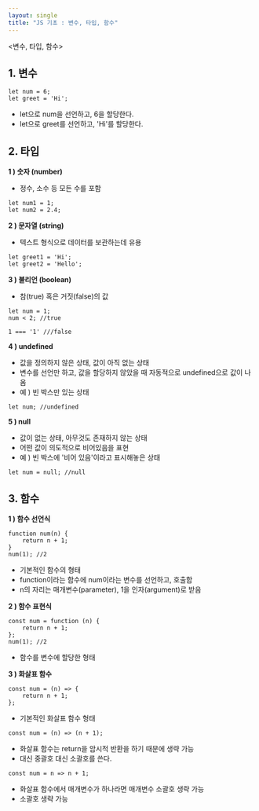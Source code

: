 ```yaml
---
layout: single
title: "JS 기초 : 변수, 타입, 함수"
---
```


<변수, 타입, 함수>


## 1. 변수

```
let num = 6;
let greet = 'Hi';
```

- let으로 num을 선언하고, 6을 할당한다.
- let으로 greet를 선언하고, 'Hi'를 할당한다.   

## 2. 타입   
**1 ) 숫자 (number)**

- 정수, 소수 등 모든 수를 포함

```
let num1 = 1;
let num2 = 2.4;
```

**2 ) 문자열 (string)**
- 텍스트 형식으로 데이터를 보관하는데 유용

```
let greet1 = 'Hi';
let greet2 = 'Hello';
```

**3 ) 불리언 (boolean)**
- 참(true) 혹은 거짓(false)의 값

```
let num = 1;
num < 2; //true
```
```
1 === '1' ///false
```

**4 ) undefined**
- 값을 정의하지 않은 상태, 값이 아직 없는 상태
- 변수를 선언만 하고, 값을 할당하지 않았을 때 자동적으로 undefined으로 값이 나옴
- 예 ) 빈 박스만 있는 상태

```
let num; //undefined
```

**5 ) null**
- 값이 없는 상태, 아무것도 존재하지 않는 상태
- 어떤 값이 의도적으로 비어있음을 표현
- 예 ) 빈 박스에 '비어 있음'이라고 표시해놓은 상태

```
let num = null; //null
```

## 3. 함수

**1 ) 함수 선언식**

```
function num(n) {
    return n + 1;
}
num(1); //2
```

- 기본적인 함수의 형태
- function이라는 함수에 num이라는 변수를 선언하고, 호출함
- n의 자리는 매개변수(parameter), 1을 인자(argument)로 받음

**2 ) 함수 표현식**

```
const num = function (n) {
    return n + 1;
};
num(1); //2
```

- 함수를 변수에 할당한 형태

**3 ) 화살표 함수**

```
const num = (n) => {
    return n + 1;
};
```

- 기본적인 화살표 함수 형태

```
const num = (n) => (n + 1);
```

- 화살표 함수는 return을 암시적 반환을 하기 때문에 생략 가능
- 대신 중괄호 대신 소괄호를 쓴다.

```
const num = n => n + 1;
```

- 화살표 함수에서 매개변수가 하나라면 매개변수 소괄호 생략 가능
- 소괄호 생략 가능

